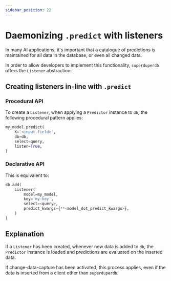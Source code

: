 ```yaml
---
sidebar_position: 22
---
```


# Daemonizing `.predict` with listeners

In many AI applications, it's important that a catalogue of predictions is maintained for 
all data in the database, or even all changed data.

In order to allow developers to implement this functionality, `superduperdb` offers
the `Listener` abstraction:

## Creating listeners in-line with `.predict`

### Procedural API

To create a `Listener`, when applying a `Predictor` instance to `db`, the following 
procedural pattern applies:

```python
my_model.predict(
    X='<input-field>',
    db=db,
    select=query,
    listen=True,
)
```

### Declarative API

This is equivalent to:

```python
db.add(
    Listener(
        model=my_model,
        key='my-key',
        select=<query>,
        predict_kwargs={**<model_dot_predict_kwargs>},
    )
)
```

## Explanation

If a `Listener` has been created, whenever new data is added to `db`, 
the `Predictor` instance is loaded and predictions are evaluated on the inserted data.

If change-data-capture has been activated, this process applies, even if the data is inserted
from a client other than `superduperdb`.